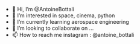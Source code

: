 - 👋 Hi, I’m @AntoineBottali
- 👀 I’m interested in space, cinema, python
- 🌱 I’m currently learning aerospace engineering
- 💞️ I’m looking to collaborate on ...
- 📫 How to reach me instagram : @antoine_bottali

<!---
bottaliantoine/bottaliantoine is a ✨ special ✨ repository because its `README.md` (this file) appears on your GitHub profile.
You can click the Preview link to take a look at your changes.
--->
